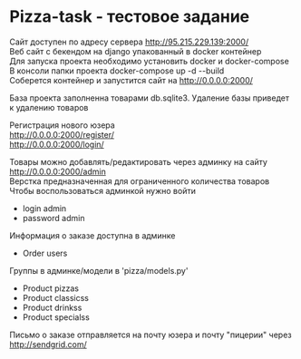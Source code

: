 # Pizza-task - тестовое задание <br>
Сайт доступен по адресу сервера http://95.215.229.139:2000/
<br>
Веб сайт с бекендом на django упакованный в docker контейнер <br>
Для запуска проекта необходимо установить docker и docker-compose <br>
В консоли папки проекта docker-compose up -d --build <br>
Соберется контейнер и запустится сайт на http://0.0.0.0:2000/<br>

База проекта заполненна товарами db.sqlite3. Удаление базы приведет к удалению товаров<br> 

Регистрация нового юзера <br>
http://0.0.0.0:2000/register/<br>
http://0.0.0.0:2000/login/

Товары можно добавлять/редактировать через админку на сайту http://0.0.0.0:2000/admin <br>
Верстка предназначенная для ограниченного количества товаров <br>
Чтобы воспользоваться админкой нужно войти <br>
- login admin <br>
- password admin <br>

Информация о заказе доступна в админке
- Order users

Группы в админке/модели в 'pizza/models.py'
- Product pizzas
- Product classicss	
- Product drinkss	
- Product specialss

Письмо о заказе отправляется на почту юзера и почту "пицерии" через http://sendgrid.com/

